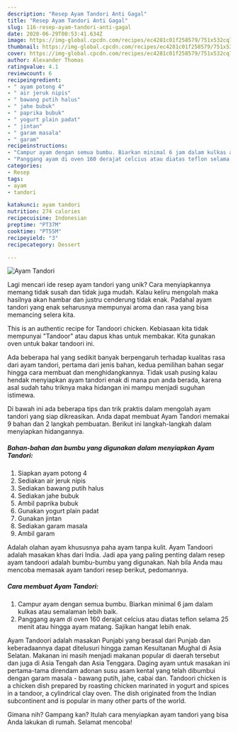 ```yaml
---
description: "Resep Ayam Tandori Anti Gagal"
title: "Resep Ayam Tandori Anti Gagal"
slug: 116-resep-ayam-tandori-anti-gagal
date: 2020-06-29T00:53:41.634Z
image: https://img-global.cpcdn.com/recipes/ec4281c01f258579/751x532cq70/ayam-tandori-foto-resep-utama.jpg
thumbnail: https://img-global.cpcdn.com/recipes/ec4281c01f258579/751x532cq70/ayam-tandori-foto-resep-utama.jpg
cover: https://img-global.cpcdn.com/recipes/ec4281c01f258579/751x532cq70/ayam-tandori-foto-resep-utama.jpg
author: Alexander Thomas
ratingvalue: 4.1
reviewcount: 6
recipeingredient:
- " ayam potong 4"
- " air jeruk nipis"
- " bawang putih halus"
- " jahe bubuk"
- " paprika bubuk"
- " yogurt plain padat"
- " jintan"
- " garam masala"
- " garam"
recipeinstructions:
- "Campur ayam dengan semua bumbu. Biarkan minimal 6 jam dalam kulkas atau semalaman lebih baik."
- "Panggang ayam di oven 160 derajat celcius atau diatas teflon selama 25 menit atau hingga ayam matang. Sajikan hangat lebih enak."
categories:
- Resep
tags:
- ayam
- tandori

katakunci: ayam tandori 
nutrition: 274 calories
recipecuisine: Indonesian
preptime: "PT37M"
cooktime: "PT55M"
recipeyield: "3"
recipecategory: Dessert

---
```



![Ayam Tandori](https://img-global.cpcdn.com/recipes/ec4281c01f258579/751x532cq70/ayam-tandori-foto-resep-utama.jpg)

Lagi mencari ide resep ayam tandori yang unik? Cara menyiapkannya memang tidak susah dan tidak juga mudah. Kalau keliru mengolah maka hasilnya akan hambar dan justru cenderung tidak enak. Padahal ayam tandori yang enak seharusnya mempunyai aroma dan rasa yang bisa memancing selera kita.

This is an authentic recipe for Tandoori chicken. Kebiasaan kita tidak mempunyai &#34;Tandoor&#34; atau dapus khas untuk membakar. Kita gunakan oven untuk bakar tandoori ini.

Ada beberapa hal yang sedikit banyak berpengaruh terhadap kualitas rasa dari ayam tandori, pertama dari jenis bahan, kedua pemilihan bahan segar hingga cara membuat dan menghidangkannya. Tidak usah pusing kalau hendak menyiapkan ayam tandori enak di mana pun anda berada, karena asal sudah tahu triknya maka hidangan ini mampu menjadi suguhan istimewa.


Di bawah ini ada beberapa tips dan trik praktis dalam mengolah ayam tandori yang siap dikreasikan. Anda dapat membuat Ayam Tandori memakai 9 bahan dan 2 langkah pembuatan. Berikut ini langkah-langkah dalam menyiapkan hidangannya.

<!--inarticleads1-->

##### Bahan-bahan dan bumbu yang digunakan dalam menyiapkan Ayam Tandori:

1. Siapkan  ayam potong 4
1. Sediakan  air jeruk nipis
1. Sediakan  bawang putih halus
1. Sediakan  jahe bubuk
1. Ambil  paprika bubuk
1. Gunakan  yogurt plain padat
1. Gunakan  jintan
1. Sediakan  garam masala
1. Ambil  garam


Adalah olahan ayam khususnya paha ayam tanpa kulit. Ayam Tandoori adalah masakan khas dari India. Jadi apa yang paling penting dalam resep ayam tandoori adalah bumbu-bumbu yang digunakan. Nah bila Anda mau mencoba memasak ayam tandori resep berikut, pedomannya. 

<!--inarticleads2-->

##### Cara membuat Ayam Tandori:

1. Campur ayam dengan semua bumbu. Biarkan minimal 6 jam dalam kulkas atau semalaman lebih baik.
1. Panggang ayam di oven 160 derajat celcius atau diatas teflon selama 25 menit atau hingga ayam matang. Sajikan hangat lebih enak.


Ayam Tandoori adalah masakan Punjabi yang berasal dari Punjab dan keberadaannya dapat ditelusuri hingga zaman Kesultanan Mughal di Asia Selatan. Makanan ini masih menjadi makanan popular di daerah tersebut dan juga di Asia Tengah dan Asia Tenggara. Daging ayam untuk masakan ini pertama-tama direndam adonan susu asam kental yang telah dibumbui dengan garam masala - bawang putih, jahe, cabai dan. Tandoori chicken is a chicken dish prepared by roasting chicken marinated in yogurt and spices in a tandoor, a cylindrical clay oven. The dish originated from the Indian subcontinent and is popular in many other parts of the world. 

Gimana nih? Gampang kan? Itulah cara menyiapkan ayam tandori yang bisa Anda lakukan di rumah. Selamat mencoba!
